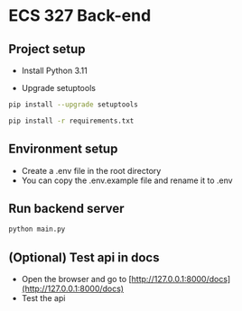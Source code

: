 # ECS 327 Back-end

## Project setup

- Install Python 3.11

- Upgrade setuptools

```bash
pip install --upgrade setuptools
```

```bash
pip install -r requirements.txt
```

## Environment setup

- Create a .env file in the root directory
- You can copy the .env.example file and rename it to .env


## Run backend server


```bash
python main.py
```

## (Optional) Test api in docs

- Open the browser and go to [http://127.0.0.1:8000/docs](http://127.0.0.1:8000/docs)
- Test the api
